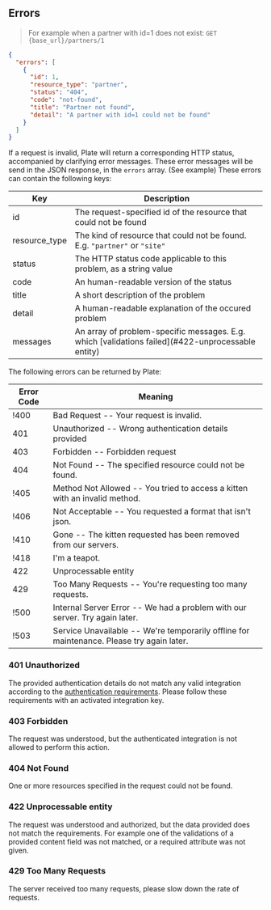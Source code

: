 ## Errors

> For example when a partner with id=1 does not exist: `GET {base_url}/partners/1`

```json
{
  "errors": [
    {
      "id": 1,
      "resource_type": "partner",
      "status": "404",
      "code": "not-found",
      "title": "Partner not found",
      "detail": "A partner with id=1 could not be found"
    }
  ]
}
```

If a request is invalid, Plate will return a corresponding HTTP status, accompanied
by clarifying error messages. These error messages will be send in the JSON response,
in the `errors` array. (See example) These errors can contain the following keys:

Key | Description
--------- | -----------
id | The request-specified id of the resource that could not be found
resource_type | The kind of resource that could not be found. E.g. `"partner"` or `"site"`
status | The HTTP status code applicable to this problem, as a string value
code | An human-readable version of the status
title | A short description of the problem
detail | A human-readable explanation of the occured problem
messages  | An array of problem-specific messages. E.g. which [validations failed](#422-unprocessable entity)


The following errors can be returned by Plate:

Error Code | Meaning
---------- | -------
!400 | Bad Request -- Your request is invalid.
401 | Unauthorized -- Wrong authentication details provided
403 | Forbidden -- Forbidden request
404 | Not Found -- The specified resource could not be found.
!405 | Method Not Allowed -- You tried to access a kitten with an invalid method.
!406 | Not Acceptable -- You requested a format that isn't json.
!410 | Gone -- The kitten requested has been removed from our servers.
!418 | I'm a teapot.
422 | Unprocessable entity
429 | Too Many Requests -- You're requesting too many requests.
!500 | Internal Server Error -- We had a problem with our server. Try again later.
!503 | Service Unavailable -- We're temporarily offline for maintenance. Please try again later.

### 401 Unauthorized

The provided authentication details do not match any valid integration according to the
[authentication requirements](#authentication). Please follow these requirements with an
activated integration key.

### 403 Forbidden

The request was understood, but the authenticated integration is not allowed to perform this action.

### 404 Not Found

One or more resources specified in the request could not be found.

### 422 Unprocessable entity

The request was understood and authorized, but the data provided does not match the requirements.
For example one of the validations of a provided content field was not matched, or a required
attribute was not given.

### 429 Too Many Requests

The server received too many requests, please slow down the rate of requests.
